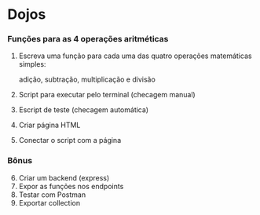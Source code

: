 # Dojos


### Funções para as 4 operações aritméticas 

1. Escreva uma função para cada uma das quatro operações matemáticas simples:

    adição,
    subtração,
    multiplicação e
    divisão

2. Script para executar pelo terminal (checagem manual)
3. Escript de teste (checagem automática)
4. Criar página HTML
5. Conectar o script com a página


### Bônus

6. Criar um backend (express)
7. Expor as funções nos endpoints
8. Testar com Postman
9. Exportar collection
